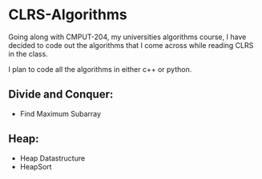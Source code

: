 # CLRS-Algorithms
Going along with CMPUT-204, my universities algorithms course, I have decided to code out the algorithms that I come across while reading CLRS in the class.

I plan to code all the algorithms in either c++ or python.

## Divide and Conquer:
- Find Maximum Subarray

## Heap:
- Heap Datastructure
- HeapSort